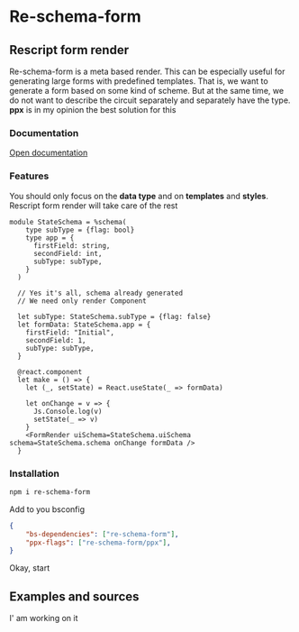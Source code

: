 # Re-schema-form
## Rescript form render
Re-schema-form is a meta based render.  This can be especially useful for generating large forms with predefined templates. That is, we want to generate a form based on some kind of scheme. But at the same time, we do not want to describe the circuit separately and separately have the type. **ppx** is in my opinion the best solution for this

### Documentation
[Open documentation](https://re-schema-form-documentation.vercel.app/)

### Features
You should only focus on the **data type** and on **templates** and **styles**.
Rescript form render will take care of the rest
 
```rescript
module StateSchema = %schema(
    type subType = {flag: bool}
    type app = {
      firstField: string,
      secondField: int,
      subType: subType,
    }
  )

  // Yes it's all, schema already generated
  // We need only render Component

  let subType: StateSchema.subType = {flag: false}
  let formData: StateSchema.app = {
    firstField: "Initial",
    secondField: 1,
    subType: subType,
  }

  @react.component
  let make = () => {
    let (_, setState) = React.useState(_ => formData)

    let onChange = v => {
      Js.Console.log(v)
      setState(_ => v)
    }
    <FormRender uiSchema=StateSchema.uiSchema schema=StateSchema.schema onChange formData />
  }
``` 

### Installation

```sh
npm i re-schema-form
```
Add to you bsconfig

```json
{
    "bs-dependencies": ["re-schema-form"],
    "ppx-flags": ["re-schema-form/ppx"],
}
```

Okay, start

## Examples and sources

I' am working on it
